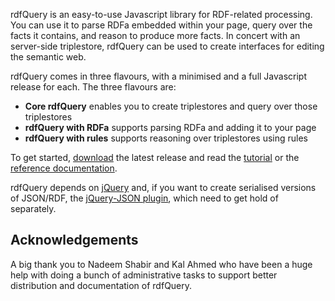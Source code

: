 rdfQuery is an easy-to-use Javascript library for RDF-related processing. You can use it to parse RDFa embedded within your page, query over the facts it contains, and reason to produce more facts. In concert with an server-side triplestore, rdfQuery can be used to create interfaces for editing the semantic web.

rdfQuery comes in three flavours, with a minimised and a full Javascript release for each. The three flavours are:

  * **Core rdfQuery** enables you to create triplestores and query over those triplestores
  * **rdfQuery with RDFa** supports parsing RDFa and adding it to your page
  * **rdfQuery with rules** supports reasoning over triplestores using rules

To get started, [download](http://code.google.com/p/rdfquery/downloads/list) the latest release and read the [tutorial](http://code.google.com/p/rdfquery/wiki/RdfPlugin) or the [reference documentation](http://www.jenitennison.com/rdfquery).

rdfQuery depends on [jQuery](http://jquery.com) and, if you want to create serialised versions of JSON/RDF, the [jQuery-JSON plugin](http://code.google.com/p/jquery-json/), which need to get hold of separately.

## Acknowledgements ##

A big thank you to Nadeem Shabir and Kal Ahmed who have been a huge help with doing a bunch of administrative tasks to support better distribution and documentation of rdfQuery.